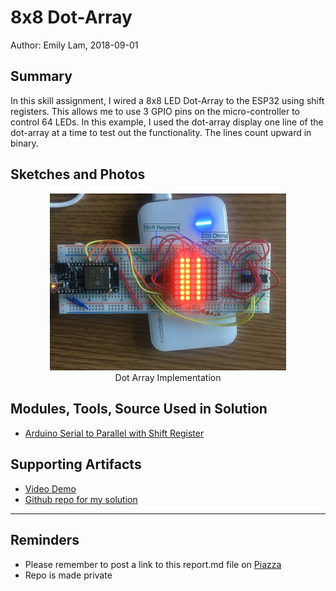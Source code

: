 # 8x8 Dot-Array

Author: Emily Lam, 2018-09-01

## Summary

In this skill assignment, I wired a 8x8 LED Dot-Array to the ESP32
using shift registers. This allows me to use 3 GPIO pins on the
micro-controller to control 64 LEDs. In this example, I used the
dot-array display one line of the dot-array at a time to test out the
functionality. The lines count upward in binary.

## Sketches and Photos

<center><img src="./Images/dot-array.JPG" width="75%" /></center>
<center> Dot Array Implementation</center>


## Modules, Tools, Source Used in Solution
- [Arduino Serial to Parallel with Shift Register](https://www.arduino.cc/en/Tutorial/ShiftOut)


## Supporting Artifacts
- [Video Demo](https://drive.google.com/file/d/1UEPXWIlZeXka2LNjEf9gJsUMIartxoMj/view?usp=sharing)
- [Github repo for my
  solution](https://github.com/BU-EC444/Lam-Emily/tree/master/skills/2-Single-Micro/08)

-----

## Reminders

- Please remember to post a link to this report.md file on [Piazza](https://piazza.com/class/jja9ukam6dp48f)
- Repo is made private
